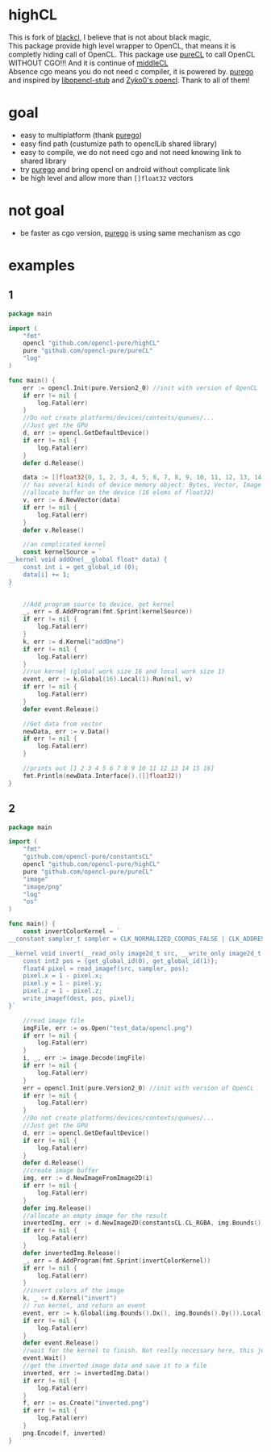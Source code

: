 # highCL
This is fork of [blackcl](https://github.com/Dadido3/blackcl), I believe that is not about black magic, <br>
This package provide high level wrapper to OpenCL,
that means it is completly hiding call of OpenCL. This package use [pureCL](https://github.com/opencl-pure/pureCL) to call OpenCL WITHOUT CGO!!! And it is continue of [middleCL](https://github.com/opencl-pure/middleCL)<br>
Absence cgo means you do not need c compiler, it is powered by. [purego](https://github.com/ebitengine/purego) and inspired by [libopencl-stub](https://github.com/krrishnarraj/libopencl-stub) and [Zyko0's opencl](https://github.com/Zyko0/go-opencl).
Thank to all of them!
# goal
- easy to multiplatform (thank [purego](https://github.com/ebitengine/purego))
- easy find path (custumize path to openclLib shared library)
- easy to compile, we do not need cgo and not need knowing link to shared library
- try [purego](https://github.com/ebitengine/purego) and bring opencl on android without complicate link
- be high level and allow more than `[]float32` vectors
# not goal
- be faster as cgo version, [purego](https://github.com/ebitengine/purego) is using same mechanism as cgo 
# examples
## 1

```go
package main

import (
	"fmt"
	opencl "github.com/opencl-pure/highCL"
	pure "github.com/opencl-pure/pureCL"
	"log"
)

func main() {
	err := opencl.Init(pure.Version2_0) //init with version of OpenCL
	if err != nil {
		log.Fatal(err)
	}
	//Do not create platforms/devices/contexts/queues/...
	//Just get the GPU
	d, err := opencl.GetDefaultDevice()
	if err != nil {
		log.Fatal(err)
	}
	defer d.Release()

	data := []float32{0, 1, 2, 3, 4, 5, 6, 7, 8, 9, 10, 11, 12, 13, 14, 15} // []int64{0, 1, 2, 3, 4, 5, 6, 7, 8, 9, 10, 11, 12, 13, 14, 15}
	// has several kinds of device memory object: Bytes, Vector, Image
	//allocate buffer on the device (16 elems of float32)
	v, err := d.NewVector(data)
	if err != nil {
		log.Fatal(err)
	}
	defer v.Release()

	//an complicated kernel
	const kernelSource = `
__kernel void addOne(__global float* data) {
	const int i = get_global_id (0);
	data[i] += 1;
}
`

	//Add program source to device, get kernel
	_, err = d.AddProgram(fmt.Sprint(kernelSource))
	if err != nil {
		log.Fatal(err)
	}
	k, err := d.Kernel("addOne")
	if err != nil {
		log.Fatal(err)
	}
	//run kernel (global work size 16 and local work size 1)
	event, err := k.Global(16).Local(1).Run(nil, v)
	if err != nil {
		log.Fatal(err)
	}
	defer event.Release()

	//Get data from vector
	newData, err := v.Data()
	if err != nil {
		log.Fatal(err)
	}

	//prints out [1 2 3 4 5 6 7 8 9 10 11 12 13 14 15 16]
	fmt.Println(newData.Interface().([]float32))
}
```
## 2

```go
package main

import (
	"fmt"
	"github.com/opencl-pure/constantsCL"
	opencl "github.com/opencl-pure/highCL"
	pure "github.com/opencl-pure/pureCL"
	"image"
	"image/png"
	"log"
	"os"
)

func main() {
	const invertColorKernel = `
__constant sampler_t sampler = CLK_NORMALIZED_COORDS_FALSE | CLK_ADDRESS_CLAMP_TO_EDGE | CLK_FILTER_NEAREST;

__kernel void invert(__read_only image2d_t src, __write_only image2d_t dest) {
	const int2 pos = {get_global_id(0), get_global_id(1)};
	float4 pixel = read_imagef(src, sampler, pos);
	pixel.x = 1 - pixel.x;
	pixel.y = 1 - pixel.y;
	pixel.z = 1 - pixel.z;
	write_imagef(dest, pos, pixel);
}`

	//read image file
	imgFile, err := os.Open("test_data/opencl.png")
	if err != nil {
		log.Fatal(err)
	}
	i, _, err := image.Decode(imgFile)
	if err != nil {
		log.Fatal(err)
	}
	err = opencl.Init(pure.Version2_0) //init with version of OpenCL
	if err != nil {
		log.Fatal(err)
	}
	//Do not create platforms/devices/contexts/queues/...
	//Just get the GPU
	d, err := opencl.GetDefaultDevice()
	if err != nil {
		log.Fatal(err)
	}
	defer d.Release()
	//create image buffer
	img, err := d.NewImageFromImage2D(i)
	if err != nil {
		log.Fatal(err)
	}
	defer img.Release()
	//allocate an empty image for the result
	invertedImg, err := d.NewImage2D(constantsCL.CL_RGBA, img.Bounds())
	if err != nil {
		log.Fatal(err)
	}
	defer invertedImg.Release()
	_, err = d.AddProgram(fmt.Sprint(invertColorKernel))
	if err != nil {
		log.Fatal(err)
	}
	//invert colors of the image
	k, _ := d.Kernel("invert")
	// run kernel, and return an event
	event, err := k.Global(img.Bounds().Dx(), img.Bounds().Dy()).Local(1, 1).Run(nil, img, invertedImg)
	if err != nil {
		log.Fatal(err)
	}
	defer event.Release()
	//wait for the kernel to finish. Not really necessary here, this just serves as example
	event.Wait()
	//get the inverted image data and save it to a file
	inverted, err := invertedImg.Data()
	if err != nil {
		log.Fatal(err)
	}
	f, err := os.Create("inverted.png")
	if err != nil {
		log.Fatal(err)
	}
	png.Encode(f, inverted)
}
```
